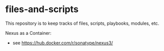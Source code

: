 # files-and-scripts
This repository is to keep tracks of files, scripts, playbooks, modules, etc.

Nexus as a Container:
   - see https://hub.docker.com/r/sonatype/nexus3/
